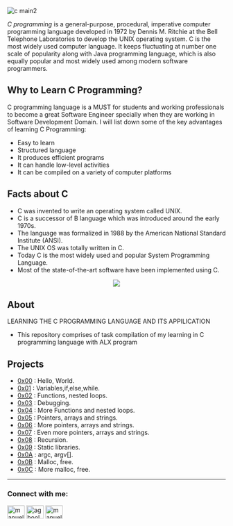 ![c main2](https://user-images.githubusercontent.com/110563322/190150373-b768ab2b-c4f7-470b-b95b-510fd9ee186b.jpg)

*C programming* is a general-purpose, procedural, imperative computer programming language developed in 1972 by Dennis M. Ritchie at the Bell Telephone Laboratories to develop the UNIX operating system. 
C is the most widely used computer language. It keeps fluctuating at number one scale of popularity along with Java programming language, which is also equally popular and most widely used among modern software programmers.
## Why to Learn C Programming?
C programming language is a MUST for students and working professionals to become a great Software Engineer specially when they are working in Software Development Domain. I will list down some of the key advantages of learning C Programming:
- Easy to learn
- Structured language
- It produces efficient programs
- It can handle low-level activities
- It can be compiled on a variety of computer platforms
## Facts about C
- C was invented to write an operating system called UNIX.
- C is a successor of B language which was introduced around the early 1970s.
- The language was formalized in 1988 by the American National Standard Institute (ANSI).
- The UNIX OS was totally written in C.
- Today C is the most widely used and popular System Programming Language.
- Most of the state-of-the-art software have been implemented using C.


<p align="center">
  <img src="https://i.postimg.cc/rprHShJ1/C-compilation-process.gif" />
</p>

## About

LEARNING THE C PROGRAMMING LANGUAGE AND ITS APPILICATION

- This repository comprises of task compilation of my learning in C programming language with ALX program

## Projects
- [0x00](./0x00-hello_world) : Hello, World.
- [0x01](./0x01-variables_if_else_while) : Variables,if,else,while.
- [0x02](./0x02-functions_nested_loops) : Functions, nested loops.
- [0x03](./0x03-debugging) : Debugging.
- [0x04](./0x04-more_functions_nested_loops) : More Functions and nested loops.
- [0x05](./0x05-pointers_arrays_strings) : Pointers, arrays and strings.
- [0x06](./0x06-pointers_arrays_strings) : More pointers, arrays and strings.
- [0x07](./0x07-pointers_arrays_strings) : Even more pointers, arrays and strings.
- [0x08](./0x08-recursion) : Recursion.
- [0x09](./0x09-static_libraries) : Static libraries.
- [0x0A](./0x0A-argc_argv) : argc, argv[].
- [0x0B](./0x0B-malloc_free) : Malloc, free.
- [0x0C](./0x0C-more_malloc_free) : More malloc, free.

-- - 
<h3 align="left">Connect with me:</h3>
<p align="left">
<a href="https://twitter.com/manueldinisjr" target="blank"><img align="center" src="https://raw.githubusercontent.com/rahuldkjain/github-profile-readme-generator/master/src/images/icons/Social/twitter.svg" alt="manueldinisjr" height="30" width="40" /></a>
<a href="https://linkedin.com/in/manuel-dinis-junior" target="blank"><img align="center" src="https://raw.githubusercontent.com/rahuldkjain/github-profile-readme-generator/master/src/images/icons/Social/linked-in-alt.svg" alt="agboola-olawale-damilola-7b2132246" height="30" width="40" /></a>
<a href="https://instagram.com/manueldinisjunior" target="blank"><img align="center" src="https://raw.githubusercontent.com/rahuldkjain/github-profile-readme-generator/master/src/images/icons/Social/instagram.svg" alt="manueldinisjunior" height="30" width="40" /></a>
